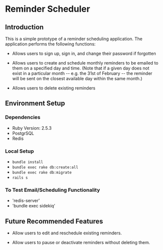 # Reminder Scheduler

## Introduction

This is a simple prototype of a reminder scheduling application. The application performs the following functions:

* Allows users to sign up, sign in, and change their password if forgotten

* Allows users to create and schedule monthly reminders to be emailed to them on a specified day and time. (Note that if a given day does not exist in a particular month -- e.g. the 31st of February -- the reminder will be sent on the closest available day within the same month.)

* Allows users to delete existing reminders


## Environment Setup

### Dependencies

* Ruby Version: 2.5.3
* PostgrSQL
* Redis

### Local Setup

* `bundle install`
* `bundle exec rake db:create:all`
* `bundle exec rake db:migrate`
* `rails s`

### To Test Email/Scheduling Functionality

* 'redis-server'
* 'bundle exec sidekiq'


## Future Recommended Features

* Allow users to edit and reschedule existing reminders.

* Allow users to pause or deactivate reminders without deleting them.


